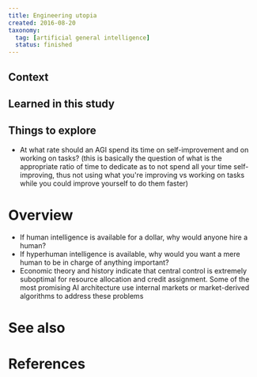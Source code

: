 ```yaml
---
title: Engineering utopia
created: 2016-08-20
taxonomy:
  tag: [artificial general intelligence]
  status: finished
---
```


## Context

## Learned in this study

## Things to explore
* At what rate should an AGI spend its time on self-improvement and on working on tasks? (this is basically the question of what is the appropriate ratio of time to dedicate as to not spend all your time self-improving, thus not using what you're improving vs working on tasks while you could improve yourself to do them faster)

# Overview
* If human intelligence is available for a dollar, why would anyone hire a human?
* If hyperhuman intelligence is available, why would you want a mere human to be in charge of anything important?
* Economic theory and history indicate that central control is extremely suboptimal for resource allocation and credit assignment. Some of the most promising AI architecture use internal markets or market-derived algorithms to address these problems

# See also

# References
